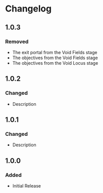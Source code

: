 # Changelog

## 1.0.3

### Removed

- The exit portal from the Void Fields stage
- The objectives from the Void Fields stage
- The objectives from the Void Locus stage

## 1.0.2

### Changed

- Description

## 1.0.1

### Changed

- Description

## 1.0.0

### Added

- Initial Release
